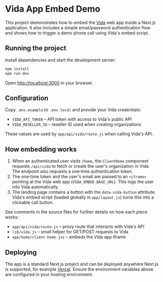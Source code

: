 # Vida App Embed Demo

This project demonstrates how to embed the [Vida](https://vida.io) web app inside a Next.js application. It also includes a simple email/password authentication flow and shows how to trigger a demo phone call using Vida's embed script.

## Running the project

Install dependencies and start the development server:

```bash
npm install
npm run dev
```

Open [http://localhost:3000](http://localhost:3000) in your browser.

## Configuration

Copy `.env.example` to `.env.local` and provide your Vida credentials:

- `VIDA_API_TOKEN` – API token with access to Vida's public API
- `VIDA_RESELLER_ID` – reseller ID used when creating organizations

These values are used by `app/api/vida/route.js` when calling Vida's API.

## How embedding works

1. When an authenticated user visits `/home`, the `ClientHome` component requests `/api/vida` to fetch or create the user's organization in Vida. The endpoint also requests a one‑time authentication token.
2. The one‑time token and the user's email are passed to an `<iframe>` pointing at the Vida web app (`VIDA_EMBED_BASE_URL`). This logs the user into Vida automatically.
3. The landing page contains a button with the `data-vida-button` attribute. Vida's embed script (loaded globally in `app/layout.js`) turns this into a clickable call button.

See comments in the source files for further details on how each piece works:

- `app/api/vida/route.js` – proxy route that interacts with Vida's API
- `lib/vida.js` – small helper for GET/POST requests to Vida
- `app/home/client-home.jsx` – embeds the Vida app iframe

## Deploying

The app is a standard Next.js project and can be deployed anywhere Next.js is supported, for example [Vercel](https://vercel.com/). Ensure the environment variables above are configured in your hosting environment.
